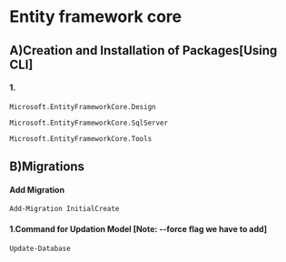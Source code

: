 
# Entity framework core
 


## A)Creation and Installation of Packages[Using CLI]

#### 1.
```
Microsoft.EntityFrameworkCore.Design

Microsoft.EntityFrameworkCore.SqlServer

Microsoft.EntityFrameworkCore.Tools
```




## B)Migrations

#### Add Migration
```
Add-Migration InitialCreate

```

#### 1.Command for Updation Model [Note: --force flag we have to add]
```
Update-Database
```


